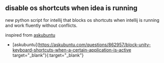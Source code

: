 ## disable os shortcuts when idea is running


new python script for intellij that blocks os shortcuts when intellij is running and work fluently without conflicts. 


inspired from 
<a rel="noopener" href="https://askubuntu.com/questions/862957/block-unity-keyboard-shortcuts-when-a-certain-application-is-active" target="_blank">askubuntu</a>

- [askubuntu](https://askubuntu.com/questions/862957/block-unity-keyboard-shortcuts-when-a-certain-application-is-active target="_blank"){:target="_blank"}
